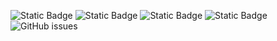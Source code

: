 ![Static Badge](https://img.shields.io/badge/blacklists-60-000000) ![Static Badge](https://img.shields.io/badge/blacklisted-3065880-cc0000) ![Static Badge](https://img.shields.io/badge/whitelisted-2243-00CC00) ![Static Badge](https://img.shields.io/badge/streaming_blacklist-28107-000000) ![GitHub issues](https://img.shields.io/github/issues/fabriziosalmi/blacklists)
